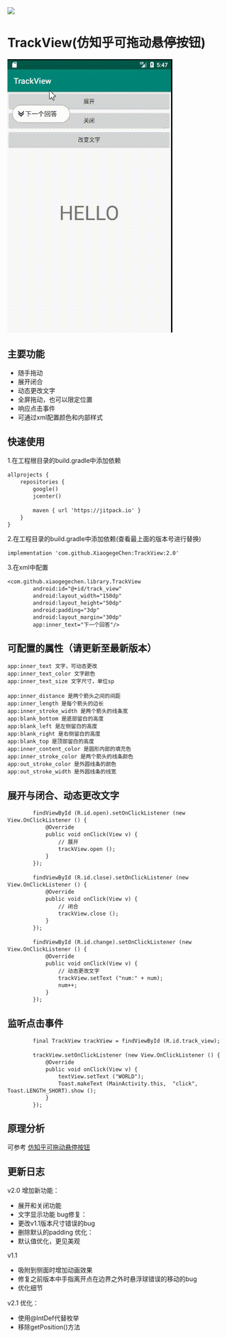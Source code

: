 [![](https://jitpack.io/v/XiaogegeChen/TrackView.svg)](https://jitpack.io/#XiaogegeChen/TrackView)
# TrackView(仿知乎可拖动悬停按钮)
![0](https://github.com/XiaogegeChen/TrackView/blob/master/screenshot/v2.0.gif)
## 主要功能
* 随手拖动<br>
* 展开闭合<br>
* 动态更改文字<br>
* 全屏拖动，也可以限定位置<br>
* 响应点击事件<br>
* 可通过xml配置颜色和内部样式<br>
## 快速使用
1.在工程根目录的build.gradle中添加依赖
```
allprojects {
    repositories {
        google()
        jcenter()
        
        maven { url 'https://jitpack.io' } 
    }
}
```
2.在工程目录的build.gradle中添加依赖(查看最上面的版本号进行替换)
```
implementation 'com.github.XiaogegeChen:TrackView:2.0'
```
3.在xml中配置
```
<com.github.xiaogegechen.library.TrackView
        android:id="@+id/track_view"
        android:layout_width="150dp"
        android:layout_height="50dp"
        android:padding="3dp"
        android:layout_margin="30dp"
        app:inner_text="下一个回答"/>
```

## 可配置的属性（请更新至最新版本）
```     
app:inner_text 文字，可动态更改
app:inner_text_color 文字颜色
app:inner_text_size 文字尺寸，单位sp
 
app:inner_distance 是两个箭头之间的间距
app:inner_length 是每个箭头的边长
app:inner_stroke_width 是两个箭头的线条宽
app:blank_bottom 是底部留白的高度
app:blank_left 是左侧留白的高度
app:blank_right 是右侧留白的高度
app:blank_top 是顶部留白的高度
app:inner_content_color 是圆形内部的填充色
app:inner_stroke_color 是两个箭头的线条颜色
app:out_stroke_color 是外圆线条的颜色
app:out_stroke_width 是外圆线条的线宽
```

## 展开与闭合、动态更改文字
```
        findViewById (R.id.open).setOnClickListener (new View.OnClickListener () {
            @Override
            public void onClick(View v) {
                // 展开
                trackView.open ();
            }
        });
        
        findViewById (R.id.close).setOnClickListener (new View.OnClickListener () {
            @Override
            public void onClick(View v) {
                // 闭合
                trackView.close ();
            }
        });
        
        findViewById (R.id.change).setOnClickListener (new View.OnClickListener () {
            @Override
            public void onClick(View v) {
                // 动态更改文字
                trackView.setText ("num:" + num);
                num++;
            }
        });
```

## 监听点击事件
```
        final TrackView trackView = findViewById (R.id.track_view);

        trackView.setOnClickListener (new View.OnClickListener () {
            @Override
            public void onClick(View v) {
                textView.setText ("WORLD");
                Toast.makeText (MainActivity.this,  "click", Toast.LENGTH_SHORT).show ();
            }
        });
```
## 原理分析
可参考 [仿知乎可拖动悬停按钮](https://blog.csdn.net/qq_40909351/article/details/90116874)
## 更新日志

v2.0
增加新功能：
* 展开和关闭功能
* 文字显示功能
bug修复：
* 更改v1.1版本尺寸错误的bug
* 删除默认的padding
优化：
* 默认值优化，更见美观

v1.1
* 吸附到侧面时增加动画效果
* 修复之前版本中手指离开点在边界之外时悬浮球错误的移动的bug
* 优化细节

v2.1
优化：
* 使用@IntDef代替枚举
* 移除getPosition()方法



